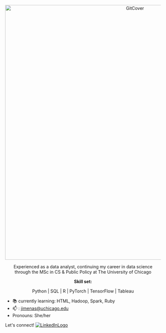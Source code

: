 <p align="center"><img width="825" alt="GitCover" src="https://user-images.githubusercontent.com/111835409/210674133-348f3935-dcd2-4b36-8e70-472ac4b4dcd8.png">


<p align="center">Experienced as a data analyst, continuing my career in data science through the MSc in CS & Public Policy at The University of Chicago</p>


**<p align="center">Skill set:</p>**

<p align="center">Python | SQL | R | PyTorch | TensorFlow | Tableau</p> 

- 📚 currently learning: HTML, Hadoop, Spark, Ruby
- 📫 : jimenas@uchicago.edu 
- Pronouns: She/her


Let's connect!
[<img alt="LinkedInLogo" src="https://user-images.githubusercontent.com/111835409/210693542-64293748-3c31-420e-b386-d00647e86472.png"></p>](https://www.linkedin.com/in/salinasjimena/)
